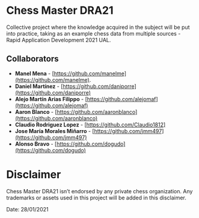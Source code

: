# Chess Master DRA21
Collective project where the knowledge acquired in the subject will be put into practice, taking as an example chess data from multiple sources - Rapid Application Development 2021 UAL.

## Collaborators
* **Manel Mena** -  [https://github.com/manelme](https://github.com/manelme).
* **Daniel Martínez** -  [https://github.com/daniporre](https://github.com/daniporre)
* **Alejo Martín Arias Filippo** -  [https://github.com/alejomaf](https://github.com/alejomaf)
* **Aaron Blanco** - [https://github.com/aaronblanco](https://github.com/aaronblanco)
* **Claudio Rodriguez Lopez** - [https://github.com/Claudio1812]
* **Jose María Morales Miñarro** - [https://github.com/jmm497](https://github.com/jmm497)
* **Alonso Bravo** -  [https://github.com/dogudo](https://github.com/dogudo)

# Disclaimer

Chess Master DRA21 isn’t endorsed by any private chess organization. Any trademarks or assets used in this project will be added in this disclaimer.

Date: 28/01/2021
